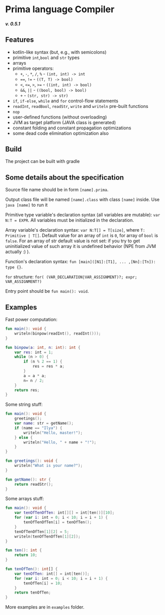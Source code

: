 # Prima language Compiler
##### v. 0.5.1

## Features

- kotlin-like syntax (but, e.g., with semicolons)
- primitive `int`,`bool` and `str` types
- arrays
- primitive operators: 
    - `+`, `-`, `*`, `/`, `%` - `(int, int) -> int`
    - `==`, `!=` - `((T, T) -> bool)`
    - `<`, `<=`, `>`, `>=` - `((int, int) -> bool)` 
    - `&&`, `||` - `((bool, bool) -> bool)`
    - `+` - `(str, str) -> str)`
- `if`, `if-else`, `while` and `for` control-flow statements 
- `readInt`, `readBool`, `readStr`, `write` and `writeln` pre-built functions
- `nop` 
- user-defined functions (without overloading)
- JVM as target platform (JAVA class is generated)
- constant folding and constant propagation optimizations
- some dead code elimination optimization also

## Build
The project can be built with gradle

## Some details about the specification
Source file name should be in form `[name].prima`.
 
Output class file will be named `[name].class` with class `[name]` inside.
Use `java [name]` to run it

Primitive type variable's declaration syntax (all variables are mutable): `var N:T = EXPR`.
All variables must be initialized in the declaration.

Array variable's declaration syntax: `var N:T[] = T[size]`, where `T: Primitive | T[]`.
Default value for an array of `int` is `0`, for array of `bool` is `false`. For an array
of str default value is not set: if you try to get uninitialized value of such array
it is undefined behavior (NPE from JVM actually :) ).

Function's declaration syntax: `fun [main]([N1]:[T1], ... ,[Nn]:[Tn]): type {}`.

`for` structure: `for( (VAR_DECLARATION|VAR_ASSIGNMENT)?; expr; VAR_ASSIGNMENT?)`

Entry point should be `fun main(): void`.

## Examples
Fast power computation:
```kotlin
fun main(): void {
    writeln(binpow(readInt(), readInt()));
}

fun binpow(a: int, n: int): int {
    var res: int = 1;
    while (n > 0) {
        if (n % 2 == 1) {
            res = res * a;
        }
        a = a * a;
        n= n / 2;
    }
    return res;
}
```

Some string stuff:
```kotlin
fun main(): void {
    greetings();
    var name: str = getName();
    if (name == "Ilya") {
        writeln("Hello, master!");
    } else {
        writeln("Hello, " + name + "!");
    }
}

fun greetings(): void {
    writeln("What is your name?");
}

fun getName(): str {
    return readStr();
}
```

Some arrays stuff:
```kotlin
fun main(): void {
	var tenOfTenOfTen: int[][] = int[ten()][10];
	for (var i: int = 0; i < 10; i = i + 1) {
        tenOfTenOfTen[i] = tenOfTen();
    }
    tenOfTenOfTen[1][2] = 5;
    writeln(tenOfTenOfTen[1][2]);
}

fun ten(): int {
	return 10;
}

fun tenOfTen(): int[] {
	var tenOfTen: int[] = int[ten()];
    for (var i: int = 0; i < 10; i = i + 1) {
        tenOfTen[i] = 10;
    }
	return tenOfTen;
}
```

More examples are in `examples` folder.